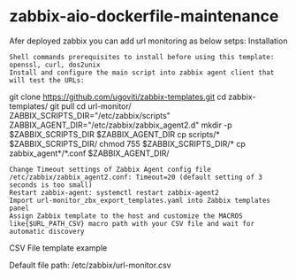 # zabbix-aio-dockerfile-maintenance
Afer deployed zabbix you can add url monitoring as below setps:
Installation

    Shell commands prerequisites to install before using this template: openssl, curl, dos2unix
    Install and configure the main script into zabbix agent client that will test the URLs:

git clone https://github.com/ugoviti/zabbix-templates.git
cd zabbix-templates/
git pull
cd url-monitor/
ZABBIX_SCRIPTS_DIR="/etc/zabbix/scripts"
ZABBIX_AGENT_DIR="/etc/zabbix/zabbix_agent2.d"
mkdir -p $ZABBIX_SCRIPTS_DIR $ZABBIX_AGENT_DIR
cp scripts/* $ZABBIX_SCRIPTS_DIR/
chmod 755 $ZABBIX_SCRIPTS_DIR/*
cp zabbix_agent*/*.conf $ZABBIX_AGENT_DIR/

    Change Timeout settings of Zabbix Agent config file /etc/zabbix/zabbix_agent2.conf: Timeout=20 (default setting of 3 seconds is too small)
    Restart zabbix-agent: systemctl restart zabbix-agent2
    Import url-monitor_zbx_export_templates.yaml into Zabbix templates panel
    Assign Zabbix template to the host and customize the MACROS like{$URL_PATH_CSV} macro path with your CSV file and wait for automatic discovery

CSV File template example

Default file path: /etc/zabbix/url-monitor.csv


